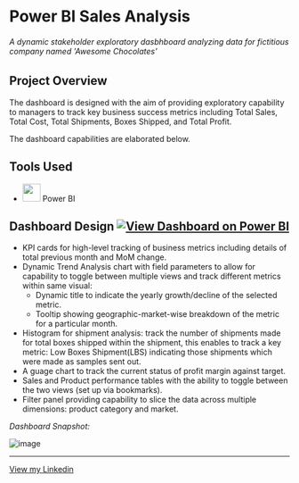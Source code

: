 # Power BI Sales Analysis

###### A dynamic stakeholder exploratory dasbhboard analyzing data for fictitious company named 'Awesome Chocolates'

## Project Overview
The dashboard is designed with the aim of providing exploratory capability to managers to track key business success metrics including Total Sales, Total Cost, Total Shipments, Boxes Shipped, and Total Profit. 

The dashboard capabilities are elaborated below.

## Tools Used
- <img height="32px" src="https://raw.githubusercontent.com/microsoft/PowerBI-Icons/2bf1c982fb24528eee1559a96a25eb534c175cfd/SVG/Power-BI.svg"> Power BI

## Dashboard Design [![View Dashboard on Power BI](https://img.shields.io/badge/View%20Dashboard%20on-Power%20BI-F2C811?logo=powerbi&logoColor=black)](https://app.powerbi.com/view?r=eyJrIjoiMjk5OTg5M2QtM2NjYS00Mzk3LWIxM2YtZjYyOGFlOTk4ODU3IiwidCI6ImM2ZTU0OWIzLTVmNDUtNDAzMi1hYWU5LWQ0MjQ0ZGM1YjJjNCJ9)

- KPI cards for high-level tracking of business metrics including details of total previous month and MoM change.
- Dynamic Trend Analysis chart with field parameters to allow for capability to toggle between multiple views and track different metrics within same visual:
  - Dynamic title to indicate the yearly growth/decline of the selected metric.   
  - Tooltip showing geographic-market-wise breakdown of the metric for a particular month.
- Histogram for shipment analysis: track the number of shipments made for total boxes shipped within the shipment, this enables to track a key metric: Low Boxes Shipment(LBS) indicating those shipments which were made as samples sent out.
- A guage chart to track the current status of profit margin against target.
- Sales and Product performance tables with the ability to toggle between the two views (set up via bookmarks).
- Filter panel providing capability to slice the data across multiple dimensions:  product category and market.


*Dashboard Snapshot:*

![image](https://github.com/user-attachments/assets/1d32f92d-7798-4658-90d5-a6f831a2b680)

___
[View my Linkedin](https://www.linkedin.com/in/mohammadtaha-businessanalytics/)
